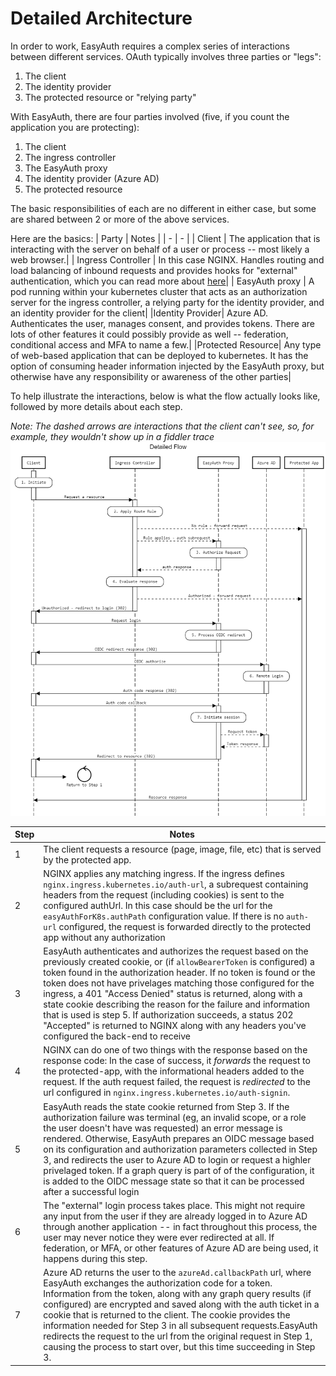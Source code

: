 # Detailed Architecture
In order to work, EasyAuth requires a complex series of interactions between different services.  OAuth typically involves three parties or "legs":
1. The client
2. The identity provider
3. The protected resource or "relying party"

With EasyAuth, there are four parties involved (five, if you count the application you are protecting):
1. The client
2. The ingress controller
3. The EasyAuth proxy
4. The identity provider (Azure AD)
5. The protected resource

The basic responsibilities of each are no different in either case, but some are shared between 2 or more of the above services.

Here are the basics:
| Party  | Notes  |
| - | - |
| Client |  The application that is interacting with the server on behalf of a user or process -- most likely a web browser.|
| Ingress Controller |  In this case NGINX.  Handles routing and load balancing of inbound requests and provides hooks for "external" authentication, which you can read more about [here](https://kubernetes.github.io/ingress-nginx/examples/auth/oauth-external-auth/)|
| EasyAuth proxy |  A pod running within your kubernetes cluster that acts as an authorization server for the ingress controller, a relying party for the identity provider, and an identity provider for the client|
|Identity Provider| Azure AD.  Authenticates the user, manages consent, and provides tokens.  There are lots of other features it could possibly provide as well -- federation, conditional access and MFA to name a few.|
|Protected Resource| Any type of web-based application that can be deployed to kubernetes.  It has the option of consuming header information injected by the EasyAuth proxy, but otherwise have any responsibility or awareness of the other parties|

To help illustrate the interactions, below is what the flow actually looks like, followed by more details about each step.

*Note: The dashed arrows are interactions that the client can't see, so, for example, they wouldn't show up in a fiddler trace*
![Flow](media/easyauth-sequence.png)

| Step  | Notes  |
| - | - |
| 1 |  The client requests a resource (page, image, file, etc) that is served by the protected app.|
| 2 |  NGINX applies any matching ingress.  If the ingress defines `nginx.ingress.kubernetes.io/auth-url`, a subrequest containing headers from the request (including cookies) is sent to the configured authUrl.  In this case should be the url for the `easyAuthForK8s.authPath` configuration value.  If there is no `auth-url` configured, the request is forwarded directly to the protected app without any authorization|
| 3 |  EasyAuth authenticates and authorizes the request based on the previously created cookie, or (if `allowBearerToken` is configured) a token found in the authorization header.  If no token is found or the token does not have privelages matching those configured for the ingress, a 401 "Access Denied" status is returned, along with a state cookie describing the reason for the failure and information that is used is step 5.  If authorization succeeds, a status 202 "Accepted" is returned to NGINX along with any headers you've configured the back-end to receive|
| 4 |  NGINX can do one of two things with the response based on the response code:  In the case of success, it *forwards* the request to the protected-app, with the informational headers added to the request.  If the auth request failed, the request is *redirected* to the url configured in `nginx.ingress.kubernetes.io/auth-signin`.|
| 5 |  EasyAuth reads the state cookie returned from Step 3.  If the authorization failure was terminal (eg, an invalid scope, or a role the user doesn't have was requested) an error message is rendered.  Otherwise, EasyAuth prepares an OIDC message based on its configuration and authorization parameters collected in Step 3, and redirects the user to Azure AD to login or request a highler privelaged token.  If a graph query is part of of the configuration, it is added to the OIDC message state so that it can be processed after a successful login|
| 6 |  The "external" login process takes place.  This might not require any input from the user if they are already logged in to Azure AD through another application -- in fact throughout this process, the user may never notice they were ever redirected at all.  If federation, or MFA, or other features of Azure AD are being used, it happens during this step.|
| 7 |  Azure AD returns the user to the `azureAd.callbackPath` url, where EasyAuth exchanges the authorization code for a token.  Information from the token, along with any graph query results (if configured) are encrypted and saved along with the auth ticket in a cookie that is returned to the client.  The cookie provides the information needed for Step 3 in all subsequent requests.EasyAuth redirects the request to the url from the original request in Step 1, causing the process to start over, but this time succeeding in Step 3.|